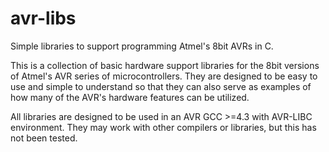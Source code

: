 # avr-libs
Simple libraries to support programming Atmel's 8bit AVRs in C.

This is a collection of basic hardware support libraries for the 8bit versions of Atmel's AVR series of microcontrollers. They are designed to be easy to use and simple to understand so that they can also serve as examples of how many of the AVR's hardware features can be utilized.

All libraries are designed to be used in an AVR GCC >=4.3 with AVR-LIBC environment. They may work with other compilers or libraries, but this has not been tested.
